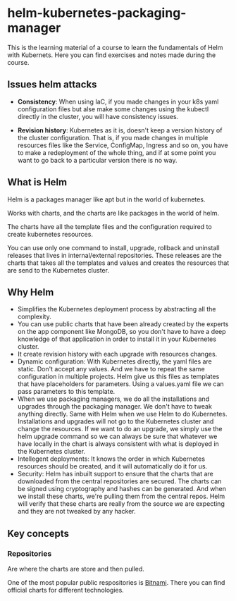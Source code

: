 # helm-kubernetes-packaging-manager

This is the learning material of a course to learn the fundamentals of Helm with Kubernets. Here you can find exercises and notes made during the course.

## Issues helm attacks

- **Consistency**: When using IaC, if you made changes in your k8s yaml configuration files but alse make some changes using the kubectl
directly in the cluster, you will have consistency issues.

- **Revision history**: Kubernetes as it is, doesn't keep a version history of the cluster configuration. That is, if you made
changes in multiple resources files like the Service, ConfigMap, Ingress and so on, you have to make a redeployment of the
whole thing, and if at some point you want to go back to a particular version there is no way.

## What is Helm

Helm is a packages manager like apt but in the world of kubernetes.

Works with charts, and the charts are like packages in the world of helm.

The charts have all the template files and the configuration required to create kubernetes resources.

You can use only one command to install, upgrade, rollback and uninstall releases that lives in internal/external repositories.
These releases are the charts that takes all the templates and values and creates the resources that are send to the Kubernetes
cluster.

## Why Helm

- Simplifies the Kubernetes deployment process by abstracting all the complexity.
- You can use public charts that have been already created by the experts on the app component like MongoDB, so you don't have
to have a deep knowledge of that application in order to install it in your Kubernetes cluster.
- It create revision history with each upgrade with resources changes.
- Dynamic configuration: With Kubernetes directly, the yaml files are static. Don't accept any values. And we have to repeat the
same configuration in multiple projects. Helm give us this files as templates that have placeholders for parameters. Using a values.yaml
file we can pass parameters to this template.
- When we use packaging managers, we do all the installations and upgrades through the packaging manager. We don't have to tweak anything
directly. Same with Helm when we use Helm to do Kubernetes. Installations and upgrades will not go to the Kubernetes cluster and change
the resources. If we want to do an upgrade, we simply use the helm upgrade command so we can always be sure that whatever we have
locally in the chart is always consistent with what is deployed in the Kubernetes cluster.
- Intellegent deployments: It knows the order in which Kubernetes resources should be created, and it will automatically do it
for us.
- Security:  Helm has inbuilt support to ensure that the charts that are downloaded from the central repositories are secured.
The charts can be signed using cryptography and hashes can be generated. And when we install these charts, we're pulling them
from the central repos. Helm will verify that these charts are really from the source we are expecting and they are not tweaked
by any hacker.

## Key concepts

### Repositories

Are where the charts are store and then pulled.

One of the most popular public respositories is [Bitnami]("https://bitnami.com/stacks/helm"). There you can find official charts for
different technologies.